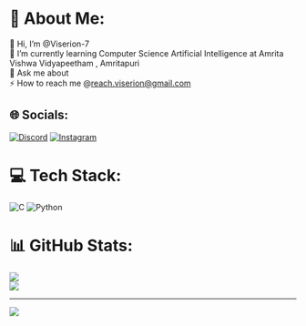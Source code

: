 # 💫 About Me:
🔭 Hi, I’m @Viserion-7<br>🌱 I’m currently learning Computer Science Artificial Intelligence at Amrita Vishwa Vidyapeetham , Amritapuri<br>💬 Ask me about<br>⚡  How to reach me @reach.viserion@gmail.com


## 🌐 Socials:
[![Discord](https://img.shields.io/badge/Discord-%237289DA.svg?logo=discord&logoColor=white)](htttps://discord.gg/Viserion#5320) [![Instagram](https://img.shields.io/badge/Instagram-%23E4405F.svg?logo=Instagram&logoColor=white)](https://instagram.com/_viserion7_) 

# 💻 Tech Stack:
![C](https://img.shields.io/badge/c-%2300599C.svg?style=for-the-badge&logo=c&logoColor=white) ![Python](https://img.shields.io/badge/python-3670A0?style=for-the-badge&logo=python&logoColor=ffdd54)
# 📊 GitHub Stats:
![](https://github-readme-stats.vercel.app/api?username=Viserion-7&theme=dark&hide_border=false&include_all_commits=false&count_private=false)<br/>
![](https://github-readme-streak-stats.herokuapp.com/?user=Viserion-7&theme=dark&hide_border=false)<br/>

---
[![](https://visitcount.itsvg.in/api?id=Viserion-7&icon=0&color=0)](https://visitcount.itsvg.in)

<!-- Proudly created with GPRM ( https://gprm.itsvg.in ) -->
